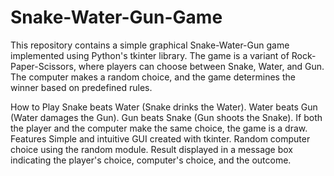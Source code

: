 # Snake-Water-Gun-Game
This repository contains a simple graphical Snake-Water-Gun game implemented using Python's tkinter library. The game is a variant of Rock-Paper-Scissors, where players can choose between Snake, Water, and Gun. The computer makes a random choice, and the game determines the winner based on predefined rules.

How to Play
Snake beats Water (Snake drinks the Water).
Water beats Gun (Water damages the Gun).
Gun beats Snake (Gun shoots the Snake).
If both the player and the computer make the same choice, the game is a draw.
Features
Simple and intuitive GUI created with tkinter.
Random computer choice using the random module.
Result displayed in a message box indicating the player's choice, computer's choice, and the outcome.
